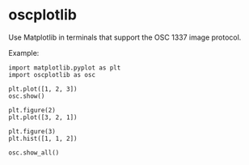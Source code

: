 # oscplotlib

Use Matplotlib in terminals that support the OSC 1337 image protocol.

Example:

    import matplotlib.pyplot as plt
    import oscplotlib as osc

    plt.plot([1, 2, 3])
    osc.show()

    plt.figure(2)
    plt.plot([3, 2, 1])

    plt.figure(3)
    plt.hist([1, 1, 2])

    osc.show_all()

